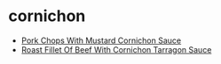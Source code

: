 # cornichon

 * [Pork Chops With Mustard Cornichon Sauce](../index/p/pork-chops-with-mustard-cornichon-sauce-108626.json)
 * [Roast Fillet Of Beef With Cornichon Tarragon Sauce](../index/r/roast-fillet-of-beef-with-cornichon-tarragon-sauce-11061.json)
